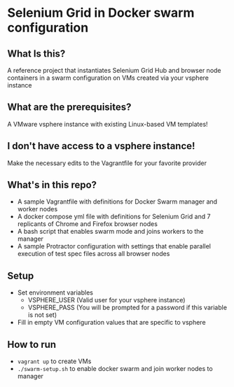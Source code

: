# Selenium Grid in Docker swarm configuration

## What Is this?
A reference project that instantiates Selenium Grid Hub and browser node containers in a swarm configuration on VMs created via your vsphere instance

## What are the prerequisites?
A VMware vsphere instance with existing Linux-based VM templates!

## I don't have access to a vsphere instance!
Make the necessary edits to the Vagrantfile for your favorite provider

## What's in this repo?
- A sample Vagrantfile with definitions for Docker Swarm manager and worker nodes
- A docker compose yml file with definitions for Selenium Grid and 7 replicants of Chrome and Firefox browser nodes
- A bash script that enables swarm mode and joins workers to the manager
- A sample Protractor configuration with settings that enable parallel execution of test spec files across all browser nodes

## Setup
- Set environment variables
  - VSPHERE_USER (Valid user for your vsphere instance)
  - VSPHERE_PASS (You will be prompted for a password if this variable is not set)
- Fill in empty VM configuration values that are specific to vsphere

## How to run
- `vagrant up` to create VMs
- `./swarm-setup.sh` to enable docker swarm and join worker nodes to manager

